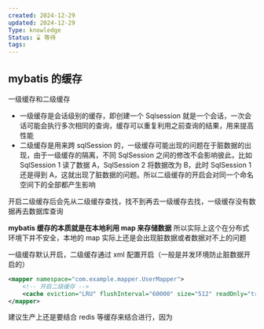 ```yaml
---
created: 2024-12-29
updated: 2024-12-29
Type: knowledge
Status: ⌛️ 等待
tags:
---
```

## mybatis 的缓存

一级缓存和二级缓存
- 一级缓存是会话级别的缓存，即创建一个 Sqlsession 就是一个会话，一次会话可能会执行多次相同的查询，缓存可以重复利用之前查询的结果，用来提高性能
- 二级缓存是用来跨 sqlSession 的，一级缓存可能出现的问题在于脏数据的出现，由于一级缓存的隔离，不同 SqlSession 之间的修改不会影响彼此，比如 SqlSession 1 读了数据 A，SqlSession 2 将数据改为 B，此时 SqlSession 1 还是得到 A，这就出现了脏数据的问题。所以二级缓存的开启会对同一个命名空间下的全部都产生影响

开启二级缓存后会先从二级缓存查找，找不到再去一级缓存去找，一级缓存没有数据再去数据库查询


**mybatis 缓存的本质就是在本地利用 map 来存储数据**
所以实际上这个在分布式环境下并不安全，本地的 map 实际上还是会出现脏数据或者数据对不上的问题

一级缓存默认开启，二级缓存通过 xml 配置开启（一般是并发环境防止脏数据开启的）
```xml
<mapper namespace="com.example.mapper.UserMapper">
    <!-- 开启二级缓存 -->
    <cache eviction="LRU" flushInterval="60000" size="512" readOnly="true"/>
</mapper>

```

建议生产上还是要结合 redis 等缓存来结合进行，因为
